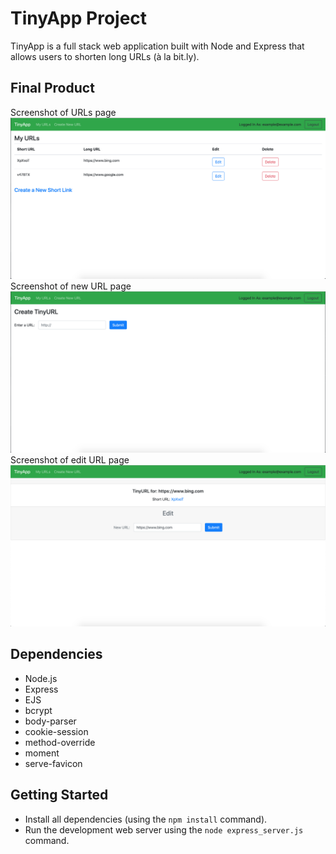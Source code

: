 # TinyApp Project

TinyApp is a full stack web application built with Node and Express that allows users to shorten long URLs (à la bit.ly).

## Final Product

Screenshot of URLs page
!["Screenshot of URLs page"](https://github.com/hsmalhi/tinyapp/blob/master/docs/urls-page.png)
Screenshot of new URL page
!["Screenshot of new URL page"](https://github.com/hsmalhi/tinyapp/blob/master/docs/new-url-page.png)
Screenshot of edit URL page
!["Screenshot of edit URL page"](https://github.com/hsmalhi/tinyapp/blob/master/docs/edit-url-page.png)

## Dependencies

- Node.js
- Express
- EJS
- bcrypt
- body-parser
- cookie-session
- method-override
- moment
- serve-favicon

## Getting Started

- Install all dependencies (using the `npm install` command).
- Run the development web server using the `node express_server.js` command.
